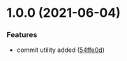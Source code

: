 # 1.0.0 (2021-06-04)


### Features

* commit utility added ([54ffe0d](https://github.com/VladSemenik/webpack_webassembly_template/commit/54ffe0df5161e0b92ed291c791930751d9425069))



